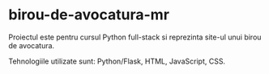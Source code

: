# birou-de-avocatura-mr

Proiectul este pentru cursul Python full-stack si reprezinta site-ul unui birou de avocatura.

Tehnologiile utilizate sunt: Python/Flask, HTML, JavaScript, CSS.


